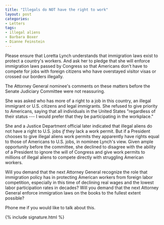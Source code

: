 ```yaml
---
title: "Illegals do NOT have the right to work"
layout: post
categories:
- Letters
tags:
- illegal aliens
- Barbara Boxer
- Dianne Feinstein
---
```


Please ensure that Loretta Lynch understands that immigration laws exist to protect a country's workers. And ask her to pledge that she will enforce immigration laws passed by Congress so that Americans don't have to compete for jobs with foreign citizens who have overstayed visitor visas or crossed our borders illegally.

The Attorney General nominee's comments on these matters before the Senate Judiciary Committee were not reassuring.

She was asked who has more of a right to a job in this country, an illegal immigrant or U.S. citizens and legal immigrants. She refused to give priority to Americans, saying that all individuals in the United States "regardless of their status --- I would prefer that they be participating in the workplace."

She and a Justice Department official later indicated that illegal aliens do not have a right to U.S. jobs *if* they lack a work permit. But if a President chooses to give illegal aliens work permits they apparently have rights equal to those of Americans to U.S. jobs, in nominee Lynch's view. Given ample opportunity before the committee, she declined to disagree with the ability of a President to ignore the will of Congress and give work permits to millions of illegal aliens to compete directly with struggling American workers.

Will you demand that the next Attorney General recognize the role that immigration policy has in protecting American workers from foreign labor competition, especially in this time of declining real wages and the lowest labor participation rates in decades? Will you demand that the next Attorney General enforce immigration laws on the books to the fullest extent possible?

Phone me if you would like to talk about this.

{% include signature.html %}
